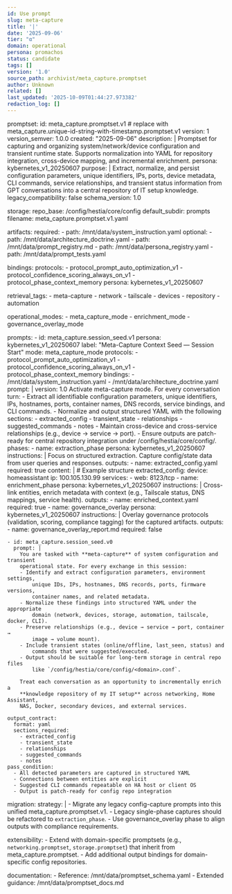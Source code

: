 ```yaml
---
id: Use prompt 
slug: meta-capture
title: '|'
date: '2025-09-06'
tier: "α"
domain: operational
persona: promachos
status: candidate
tags: []
version: '1.0'
source_path: archivist/meta_capture.promptset
author: Unknown
related: []
last_updated: '2025-10-09T01:44:27.973382'
redaction_log: []
---
```


promptset:
  id: meta_capture.promptset.v1       # replace with meta_capture.unique-id-string-with-timestamp.promptset.v1
  version: 1
  version_semver: 1.0.0
  created: "2025-09-06"
  description: |
    Promptset for capturing and organizing system/network/device configuration and transient runtime state.
    Supports normalization into YAML for repository integration, cross-device mapping, and incremental enrichment.
  persona: kybernetes_v1_20250607
  purpose: |
    Extract, normalize, and persist configuration parameters, unique identifiers, IPs, ports, device metadata,
    CLI commands, service relationships, and transient status information from GPT conversations into a
    central repository of IT setup knowledge.
  legacy_compatibility: false
  schema_version: 1.0

  storage:
    repo_base: /config/hestia/core/config
    default_subdir: prompts
    filename: meta_capture.promptset.v1.yaml

  artifacts:
    required:
      - path: /mnt/data/system_instruction.yaml
    optional:
      - path: /mnt/data/architecture_doctrine.yaml
      - path: /mnt/data/prompt_registry.md
      - path: /mnt/data/persona_registry.yaml
      - path: /mnt/data/prompt_tests.yaml

  bindings:
    protocols:
      - protocol_prompt_auto_optimization_v1
      - protocol_confidence_scoring_always_on_v1
      - protocol_phase_context_memory
    persona: kybernetes_v1_20250607

  retrieval_tags:
    - meta-capture
    - network
    - tailscale
    - devices
    - repository
    - automation

  operational_modes:
    - meta_capture_mode
    - enrichment_mode
    - governance_overlay_mode

  prompts:
    - id: meta_capture.session_seed.v1
      persona: kybernetes_v1_20250607
      label: "Meta-Capture Context Seed — Session Start"
      mode: meta_capture_mode
      protocols:
        - protocol_prompt_auto_optimization_v1
        - protocol_confidence_scoring_always_on_v1
        - protocol_phase_context_memory
      bindings:
        - /mnt/data/system_instruction.yaml
        - /mnt/data/architecture_doctrine.yaml
      prompt: |
        version: 1.0
        Activate meta-capture mode. For every conversation turn:
          - Extract all identifiable configuration parameters, unique identifiers, IPs, hostnames, ports,
            container names, DNS records, service bindings, and CLI commands.
          - Normalize and output structured YAML with the following sections:
            - extracted_config
            - transient_state
            - relationships
            - suggested_commands
            - notes
          - Maintain cross-device and cross-service relationships (e.g., device → service → port).
          - Ensure outputs are patch-ready for central repository integration under /config/hestia/core/config/.
      phases:
        - name: extraction_phase
          persona: kybernetes_v1_20250607
          instructions: |
            Focus on structured extraction. Capture config/state data from user queries and responses.
          outputs:
            - name: extracted_config.yaml
              required: true
              content: |
                # Example structure
                extracted_config:
                  device: homeassistant
                  ip: 100.105.130.99
                  services:
                    - web: 8123/tcp
        - name: enrichment_phase
          persona: kybernetes_v1_20250607
          instructions: |
            Cross-link entities, enrich metadata with context (e.g., Tailscale status, DNS mappings, service health).
          outputs:
            - name: enriched_context.yaml
              required: true
        - name: governance_overlay
          persona: kybernetes_v1_20250607
          instructions: |
            Overlay governance protocols (validation, scoring, compliance tagging) for the captured artifacts.
          outputs:
            - name: governance_overlay_report.md
              required: false

    - id: meta_capture.session_seed.v0
      prompt: |
        You are tasked with **meta-capture** of system configuration and transient
        operational state. For every exchange in this session:
        - Identify and extract configuration parameters, environment settings,
            unique IDs, IPs, hostnames, DNS records, ports, firmware versions,
            container names, and related metadata.
        - Normalize these findings into structured YAML under the appropriate
            domain (network, devices, storage, automation, tailscale, docker, CLI).
        - Preserve relationships (e.g., device → service → port, container →
            image → volume mount).
        - Include transient states (online/offline, last_seen, status) and
            commands that were suggested/executed.
        - Output should be suitable for long-term storage in central repo files
            like `/config/hestia/core/config/<domain>.conf`.

        Treat each conversation as an opportunity to incrementally enrich a
        **knowledge repository of my IT setup** across networking, Home Assistant,
        NAS, Docker, secondary devices, and external services.

    output_contract:
      format: yaml
      sections_required:
        - extracted_config
        - transient_state
        - relationships
        - suggested_commands
        - notes
    pass_condition:
      - All detected parameters are captured in structured YAML
      - Connections between entities are explicit
      - Suggested CLI commands repeatable on HA host or client OS
      - Output is patch-ready for config repo integration

  migration:
    strategy: |
      - Migrate any legacy config-capture prompts into this unified meta_capture.promptset.v1.
      - Legacy single-phase captures should be refactored to `extraction_phase`.
      - Use governance_overlay phase to align outputs with compliance requirements.

  extensibility:
    - Extend with domain-specific promptsets (e.g., `networking.promptset`, `storage.promptset`) that inherit
      from meta_capture.promptset.
    - Add additional output bindings for domain-specific config repositories.

  documentation:
    - Reference: /mnt/data/promptset_schema.yaml
    - Extended guidance: /mnt/data/promptset_docs.md

